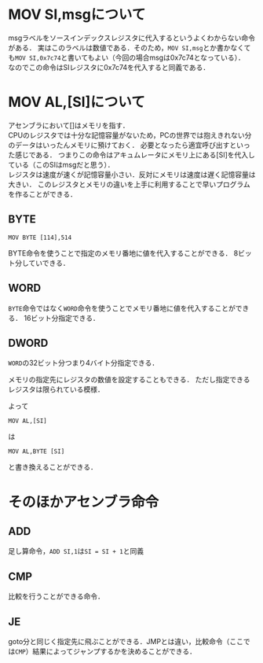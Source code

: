 # MOV SI,msgについて

msgラベルをソースインデックスレジスタに代入するというよくわからない命令がある．
実はこのラベルは数値である．そのため，`MOV SI,msg`とか書かなくても`MOV SI,0x7c74`と書いてもよい（今回の場合msgは0x7c74となっている）．  
なのでこの命令はSIレジスタに0x7c74を代入すると同義である．

# MOV AL,[SI]について
アセンブラにおいて[]はメモリを指す．  
CPUのレジスタでは十分な記憶容量がないため，PCの世界では抱えきれない分のデータはいったんメモリに預けておく．
必要となったら適宜呼び出すといった感じである．
つまりこの命令はアキュムレータにメモリ上にある[SI]を代入している（このSIはmsgだと思う）．  
レジスタは速度が速くが記憶容量小さい．反対にメモリは速度は遅く記憶容量は大きい．
このレジスタとメモリの違いを上手に利用することで早いプログラムを作ることができる．

## BYTE

~~~
MOV BYTE [114],514
~~~
BYTE命令を使うことで指定のメモリ番地に値を代入することができる．
8ビット分していできる．

## WORD

`BYTE`命令ではなく`WORD`命令を使うことでメモリ番地に値を代入することができる．
16ビット分指定できる．

## DWORD

`WORD`の32ビット分つまり4バイト分指定できる．

メモリの指定先にレジスタの数値を設定することもできる．
ただし指定できるレジスタは限られている模様．

よって
~~~
MOV	AL,[SI]
~~~
は
~~~
MOV	AL,BYTE [SI]
~~~
と書き換えることができる．

# そのほかアセンブラ命令

## ADD

足し算命令，`ADD SI,1`は`SI = SI + 1`と同義

## CMP

比較を行うことができる命令．

## JE

goto分と同じく指定先に飛ぶことができる．JMPとは違い，比較命令（ここでは`CMP`）結果によってジャンプするかを決めることができる．

